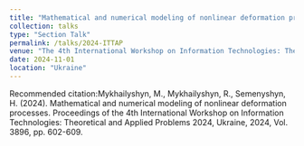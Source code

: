 ```yaml
---
title: "Mathematical and numerical modeling of nonlinear deformation processes"
collection: talks
type: "Section Talk"
permalink: /talks/2024-ITTAP
venue: "The 4th International Workshop on Information Technologies: Theoretical and Applied Problems"
date: 2024-11-01
location: "Ukraine"
---
```

Recommended citation:Мykhailyshyn, M., Mykhailyshyn, R., Semenyshyn, H. (2024). Mathematical and numerical modeling of nonlinear deformation processes. Proceedings of the 4th International Workshop on Information Technologies: Theoretical and Applied Problems 2024, Ukraine, 2024, Vol. 3896, pp. 602-609.